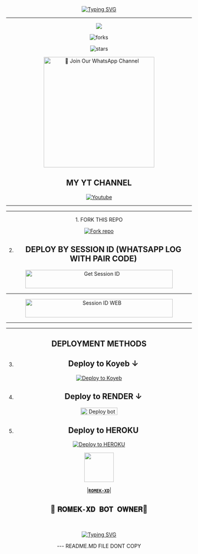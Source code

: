 <br><p align="center">
<a href="https://git.io/typing-svg">
<img src="https://readme-typing-svg.demolab.com?font=EB+Garamond&weight=800&size=28&duration=4000&pause=1000&random=false&width=435&lines=%F0%9D%90%9C%F0%9D%90%9E%F0%9D%90%A8%F0%9D%90%A7%F0%9D%90%A8%F0%9D%90%A5+%F0%9D%90%9C%F0%9D%90%A2+%F0%9D%90%93%F0%9D%90%A2%F0%9D%90%9E%F0%9D%90%AA%F0%9D%90%9C%F0%9D%90%A8%F0%9D%90%A7-𝐗𝐃-𝐌𝐔𝐋𝐓𝐈-𝐃𝐄𝐕𝐈𝐂𝐄+%F0%9D%90%9C%F0%9D%90%A2%F0%9D%90%A8%F0%9D%90%9C%F0%9D%90%AA%F0%9D%90%9C+%F0%9D%90%AA%F0%9D%90%9C%F0%9D%90%9E%F0%9D%90%9C;𝐃𝐄𝐕𝐄𝐋𝐎𝐏𝐄𝐃+%F0%9D%90%9C%F0%9D%90%AA+%F0%9D%90%9C%F0%9D%90%9E%F0%9D%90%9C-𝐗𝐃...❤️" alt="Typing SVG" />
</a>
</p>


<div align="center">
</p

<hr>
<hr>
<p align="center">
<a href="https://github.com/ROMEKTRICKS/ROMEK-XD">
    <img src="https://files.catbox.moe/hg86c0.jpg">
  </a>


    

![forks](https://img.shields.io/github/forks/ROMEKTRICKS/ROMEK-XD?label=Forks&style=social)

![stars](https://img.shields.io/github/stars/ROMEKTRICKS/ROMEK-XD?style=social)




<a href="https://https://whatsapp.com/channel/0029VakaPzeD38CV78dbGf0e"><img src="https://img.shields.io/badge/%E2%9D%A4%EF%B8%8F%E2%80%8D%20Join%20Our%20WhatsApp%20Channel%F0%9F%91%A8%E2%80%8D%F0%9F%92%BB-green" alt="📎 Join Our WhatsApp Channel" width="300"></a>



## MY YT CHANNEL

[![Youtube](https://telegra.ph/file/eebe86c26e98ffeae39ea.jpg)](https://youtube.com/@romek-xd9) 

</details>





<hr>

<hr>
1. FORK THIS REPO


<a href='https://github.com/ROMEKTRICKS/ROMEK-XD/fork' target="_blank"><img alt='Fork repo' src='https://img.shields.io/badge/Fork This Repo-black?style=for-the-badge&logo=git&logoColor=white'/></a>


2. ## DEPLOY BY SESSION ID (WHATSAPP LOG WITH PAIR CODE)

<a href='https://replit.com/@/https://replit.com/@salmanikhani426/ROMEK-XD-PAIR-1' target="_blank"><img alt='Get Session ID' src='https://img.shields.io/badge/%F0%9F%9A%80%EF%B8%8F%E2%80%8D%201-OUR%F0%9F%93%8B%20%20PAIR%20CODE%20WEB%F0%9F%91%A8%E2%80%8D%F0%9F%92%BB-yellow' width="400" height="50" alt="Deploy bot"/></a>

<hr>
<a href='https://replit.com/@salmanikhani426/ROMEK-XD-PAIR' target="_blank"><img alt='Session ID WEB' src='https://img.shields.io/badge/%F0%9F%9A%80%EF%B8%8F%E2%80%8D%202-OUR%F0%9F%93%8B%20%20PAIR%20CODE%20WEB%F0%9F%91%A8%E2%80%8D%F0%9F%92%BB-RED' width="400" height="50" alt="Deploy bot"/></a>

<hr>
<hr>

## DEPLOYMENT METHODS
3. ## Deploy to Koyeb ↓

[![Deploy to Koyeb](https://www.koyeb.com/static/images/deploy/button.svg)](https://app.koyeb.com/deploy?name=ROMEK-XD&type=git&repository=ROMEKTRICKS%2FROMEK-XD&branch=ROMEK-XD&builder=dockerfile&env%5BAUTO_REACT%5D=true&env%5BAUTO_STATUS_SEEN%5D=true&env%5BSESSION_ID%5D=&ports=8000%3Bhttp%3B%2F)

4. ## Deploy to RENDER ↓

<a href="https://dashboard.render.com/" target="blank"><img align="center" src="https://telegra.ph/file/c15e952f017c10e12f431.jpg" width="100" height="20" alt="Deploy bot"/></a>

5. ## Deploy to HEROKU

[![Deploy to HEROKU](https://www.herokucdn.com/deploy/button.svg)](https://dashboard.heroku.com/new?template=https://github.com/ROMEKTRICKS/ROMEK-XD)



   <a href="https://github.com/ROMEKTRICKS/"><img src="https://files.catbox.moe/fgpxbl.jpg" width=80 height=80></a>   

|**[`ROMEK-XD`](https://github.com/ROMEKTRICKS)**|

## 👑 `𝐑𝐎𝐌𝐄𝐊-𝐗𝐃 𝐁𝐎𝐓 𝐎𝐖𝐍𝐄𝐑`👨 

 <br>
 </p>
    <p align="center">
<a href="https://git.io/typing-svg"><img src="https://readme-typing-svg.demolab.com?font=EB+Garamond&weight=800&size=28&duration=4000&pause=1000&random=false&width=435&lines=THANKS+ALL+USE;MY+BOT+ROMEK-XD" alt="Typing SVG" /></a>
<p>---
README.MD FILE DONT COPY </p>

